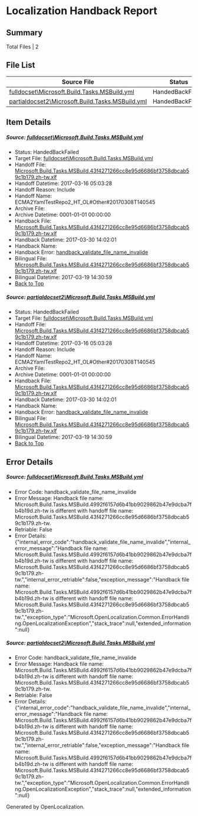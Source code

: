 # <a name='report-top'></a> Localization Handback Report

## Summary
 Total Files | 2

## File List
 Source File | Status | Details 
 ----------- | ------ | ------- 
 [fulldocset\Microsoft.Build.Tasks.MSBuild.yml](https://github.com/OpenLocalizationTestOrg/ECMA2YamlTestRepo2/blob/1e40a158586a88a698e0cb5342785002a56898b2/fulldocset/Microsoft.Build.Tasks.MSBuild.yml) | HandedBackFailed | [Details](#2ed59e0dc5ea36f1040d694fcd2fea1c1f19561f74108)
 [partialdocset2\Microsoft.Build.Tasks.MSBuild.yml](https://github.com/OpenLocalizationTestOrg/ECMA2YamlTestRepo2/blob/9a577bbd8ead778fd4723fbdbce691e69b3b14d4/partialdocset2/Microsoft.Build.Tasks.MSBuild.yml) | HandedBackFailed | [Details](#2ed59e0dc5ea36f1040d694fcd2fea1c1f19561f88199)

## Item Details
##### <a name='2ed59e0dc5ea36f1040d694fcd2fea1c1f19561f74108'></a> Source: [fulldocset\Microsoft.Build.Tasks.MSBuild.yml](https://github.com/OpenLocalizationTestOrg/ECMA2YamlTestRepo2/blob/1e40a158586a88a698e0cb5342785002a56898b2/fulldocset/Microsoft.Build.Tasks.MSBuild.yml)
* Status: HandedBackFailed
* Target File: [fulldocset\Microsoft.Build.Tasks.MSBuild.yml](https://github.com/OpenLocalizationTestOrg/ECMA2YamlTestRepo2.zh-tw/blob/0876d83102a285fc220c5b30268c98a5c5529af8/fulldocset/Microsoft.Build.Tasks.MSBuild.yml)
* Handoff File: [Microsoft.Build.Tasks.MSBuild.43f4271266cc8e95d6686bf3758dbcab59c1b179.zh-tw.xlf](https://github.com/OpenLocalizationTestOrg/ECMA2YamlTestRepo2.handoff/blob/cadaade5a6583edb23c7e6a2d3872233c1bf5168/ol-handoff/OpenLocalizationTestOrg/ECMA2YamlTestRepo2.zh-tw/master/fulldocset/Microsoft.Build.Tasks.MSBuild.43f4271266cc8e95d6686bf3758dbcab59c1b179.zh-tw.xlf)
* Handoff Datetime: 2017-03-16 05:03:28
* Handoff Reason: Include
* Handoff Name: ECMA2YamlTestRepo2_HT_OL#Other#20170308T140545
* Archive File: 
* Archive Datetime: 0001-01-01 00:00:00
* Handback File: [Microsoft.Build.Tasks.MSBuild.43f4271266cc8e95d6686bf3758dbcab59c1b179.zh-tw.xlf](https://github.com/OpenLocalizationTestOrg/ECMA2YamlTestRepo2.handback/blob/372acfce95ca1e2b82e41811a20287d7a82c3454/ol-handback/OpenLocalizationTestOrg/ECMA2YamlTestRepo2.zh-tw/master/fulldocset/Microsoft.Build.Tasks.MSBuild.43f4271266cc8e95d6686bf3758dbcab59c1b179.zh-tw.xlf)
* Handback Datetime: 2017-03-30 14:02:01
* Handback Name: 
* Handback Error: [handback_validate_file_name_invalide](#2ed59e0dc5ea36f1040d694fcd2fea1c1f19561f74108handback_validate_file_name_invalide)
* Bilingual File: [Microsoft.Build.Tasks.MSBuild.43f4271266cc8e95d6686bf3758dbcab59c1b179.zh-tw.xlf](https://github.com/OpenLocalizationTestOrg/ECMA2YamlTestRepo2.handback/blob/1c52b3d4d8c0f1991aaee84ef2ea71d52530d82f/ol-handback/OpenLocalizationTestOrg/ECMA2YamlTestRepo2.zh-tw/master/fulldocset/Microsoft.Build.Tasks.MSBuild.43f4271266cc8e95d6686bf3758dbcab59c1b179.zh-tw.xlf)
* Bilingual Datetime: 2017-03-19 14:30:59
* [Back to Top](#report-top)

##### <a name='2ed59e0dc5ea36f1040d694fcd2fea1c1f19561f88199'></a> Source: [partialdocset2\Microsoft.Build.Tasks.MSBuild.yml](https://github.com/OpenLocalizationTestOrg/ECMA2YamlTestRepo2/blob/9a577bbd8ead778fd4723fbdbce691e69b3b14d4/partialdocset2/Microsoft.Build.Tasks.MSBuild.yml)
* Status: HandedBackFailed
* Target File: [fulldocset\Microsoft.Build.Tasks.MSBuild.yml](https://github.com/OpenLocalizationTestOrg/ECMA2YamlTestRepo2.zh-tw/blob/0876d83102a285fc220c5b30268c98a5c5529af8/fulldocset/Microsoft.Build.Tasks.MSBuild.yml)
* Handoff File: [Microsoft.Build.Tasks.MSBuild.43f4271266cc8e95d6686bf3758dbcab59c1b179.zh-tw.xlf](https://github.com/OpenLocalizationTestOrg/ECMA2YamlTestRepo2.handoff/blob/cadaade5a6583edb23c7e6a2d3872233c1bf5168/ol-handoff/OpenLocalizationTestOrg/ECMA2YamlTestRepo2.zh-tw/master/fulldocset/Microsoft.Build.Tasks.MSBuild.43f4271266cc8e95d6686bf3758dbcab59c1b179.zh-tw.xlf)
* Handoff Datetime: 2017-03-16 05:03:28
* Handoff Reason: Include
* Handoff Name: ECMA2YamlTestRepo2_HT_OL#Other#20170308T140545
* Archive File: 
* Archive Datetime: 0001-01-01 00:00:00
* Handback File: [Microsoft.Build.Tasks.MSBuild.43f4271266cc8e95d6686bf3758dbcab59c1b179.zh-tw.xlf](https://github.com/OpenLocalizationTestOrg/ECMA2YamlTestRepo2.handback/blob/372acfce95ca1e2b82e41811a20287d7a82c3454/ol-handback/OpenLocalizationTestOrg/ECMA2YamlTestRepo2.zh-tw/master/fulldocset/Microsoft.Build.Tasks.MSBuild.43f4271266cc8e95d6686bf3758dbcab59c1b179.zh-tw.xlf)
* Handback Datetime: 2017-03-30 14:02:01
* Handback Name: 
* Handback Error: [handback_validate_file_name_invalide](#2ed59e0dc5ea36f1040d694fcd2fea1c1f19561f88199handback_validate_file_name_invalide)
* Bilingual File: [Microsoft.Build.Tasks.MSBuild.43f4271266cc8e95d6686bf3758dbcab59c1b179.zh-tw.xlf](https://github.com/OpenLocalizationTestOrg/ECMA2YamlTestRepo2.handback/blob/1c52b3d4d8c0f1991aaee84ef2ea71d52530d82f/ol-handback/OpenLocalizationTestOrg/ECMA2YamlTestRepo2.zh-tw/master/fulldocset/Microsoft.Build.Tasks.MSBuild.43f4271266cc8e95d6686bf3758dbcab59c1b179.zh-tw.xlf)
* Bilingual Datetime: 2017-03-19 14:30:59
* [Back to Top](#report-top)


## Error Details
##### <a name='2ed59e0dc5ea36f1040d694fcd2fea1c1f19561f74108handback_validate_file_name_invalide'></a> Source: [fulldocset\Microsoft.Build.Tasks.MSBuild.yml](#2ed59e0dc5ea36f1040d694fcd2fea1c1f19561f74108)
* Error Code: handback_validate_file_name_invalide
* Error Message: Handback file name: Microsoft.Build.Tasks.MSBuild.4992f6157d6b41bb9029862b47e9dcba7fb4b19d.zh-tw is different with handoff file name: Microsoft.Build.Tasks.MSBuild.43f4271266cc8e95d6686bf3758dbcab59c1b179.zh-tw.
* Retriable: False
* Error Details: {"internal_error_code":"handback_validate_file_name_invalide","internal_error_message":"Handback file name: Microsoft.Build.Tasks.MSBuild.4992f6157d6b41bb9029862b47e9dcba7fb4b19d.zh-tw is different with handoff file name: Microsoft.Build.Tasks.MSBuild.43f4271266cc8e95d6686bf3758dbcab59c1b179.zh-tw.","internal_error_retriable":false,"exception_message":"Handback file name: Microsoft.Build.Tasks.MSBuild.4992f6157d6b41bb9029862b47e9dcba7fb4b19d.zh-tw is different with handoff file name: Microsoft.Build.Tasks.MSBuild.43f4271266cc8e95d6686bf3758dbcab59c1b179.zh-tw.","exception_type":"Microsoft.OpenLocalization.Common.ErrorHandling.OpenLocalizationException","stack_trace":null,"extended_information":null}

##### <a name='2ed59e0dc5ea36f1040d694fcd2fea1c1f19561f88199handback_validate_file_name_invalide'></a> Source: [partialdocset2\Microsoft.Build.Tasks.MSBuild.yml](#2ed59e0dc5ea36f1040d694fcd2fea1c1f19561f88199)
* Error Code: handback_validate_file_name_invalide
* Error Message: Handback file name: Microsoft.Build.Tasks.MSBuild.4992f6157d6b41bb9029862b47e9dcba7fb4b19d.zh-tw is different with handoff file name: Microsoft.Build.Tasks.MSBuild.43f4271266cc8e95d6686bf3758dbcab59c1b179.zh-tw.
* Retriable: False
* Error Details: {"internal_error_code":"handback_validate_file_name_invalide","internal_error_message":"Handback file name: Microsoft.Build.Tasks.MSBuild.4992f6157d6b41bb9029862b47e9dcba7fb4b19d.zh-tw is different with handoff file name: Microsoft.Build.Tasks.MSBuild.43f4271266cc8e95d6686bf3758dbcab59c1b179.zh-tw.","internal_error_retriable":false,"exception_message":"Handback file name: Microsoft.Build.Tasks.MSBuild.4992f6157d6b41bb9029862b47e9dcba7fb4b19d.zh-tw is different with handoff file name: Microsoft.Build.Tasks.MSBuild.43f4271266cc8e95d6686bf3758dbcab59c1b179.zh-tw.","exception_type":"Microsoft.OpenLocalization.Common.ErrorHandling.OpenLocalizationException","stack_trace":null,"extended_information":null}


Generated by OpenLocalization.
